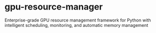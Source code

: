 # gpu-resource-manager
Enterprise-grade GPU resource management framework for Python with intelligent scheduling, monitoring, and automatic memory management
